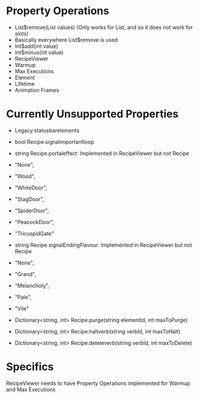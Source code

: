 # Property Operations
 - List$remove(List<string> values) (Only works for List<String>, and so it does not work for slots)
  - Basically everywhere List$remove is used
 - Int$add(int value)
 - Int$minus(int value)
  - RecipeViewer
   - Warmup
   - Max Executions
  - Element
   - Lifetime
   - Animation Frames


# Currently Unsupported Properties
 - Legacy.statusbarelements

 - bool Recipe.signalimportantloop
 - string Recipe.portaleffect: Implemented in RecipeViewer but not Recipe
  - "None",
  - "Wood",
  - "WhiteDoor",
  - "StagDoor",
  - "SpiderDoor",
  - "PeacockDoor",
  - "TricuspidGate"
 - string Recipe.signalEndingFlavour: Implemented in RecipeViewer but not Recipe
  - "None",
  - "Grand",
  - "Melancholy",
  - "Pale",
  - "Vile"
 - Dictionary<string, int> Recipe.purge(string elementId, int maxToPurge)
 - Dictionary<string, int> Recipe.haltverb(string verbId, int maxToHalt)
 - Dictionary<string, int> Recipe.deleteverb(string verbId, int maxToDelete)

# Specifics
 RecipeViewer needs to have Property Operations implemented for Warmup and Max Executions
